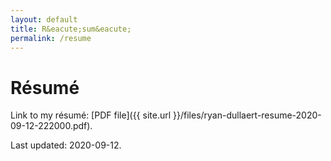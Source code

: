 ```yaml
---
layout: default
title: R&eacute;sum&eacute;
permalink: /resume
---
```

# R&eacute;sum&eacute;

Link to my r&eacute;sum&eacute;: [PDF file]({{ site.url }}/files/ryan-dullaert-resume-2020-09-12-222000.pdf).

Last updated: 2020-09-12.

